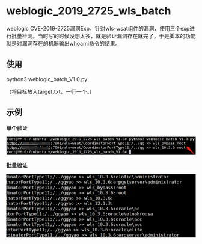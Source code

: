 # weblogic_2019_2725_wls_batch

weblogic CVE-2019-2725漏洞Exp，针对wls-wsat组件的漏洞，使用三个exp进行批量检测。当时写的时候没想太多，就是验证漏洞存在就完了，于是脚本的功能就是对漏洞存在的机器输出whoami命令的结果。

## 使用

python3 weblogic_batch_V1.0.py 

（将目标放入target.txt，一行一个。）

## 示例

**单个验证**

![](demo.png)

**批量验证**

![](demo2.png)
